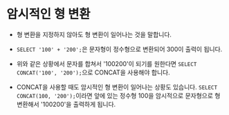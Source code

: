 # 암시적인 형 변환

- 형 변환을 지정하지 않아도 형 변환이 일어나는 것을 말합니다.

- `SELECT '100' + '200';`은 문자형이 정수형으로 변환되어 300이 출력이 됩니다.

- 위와 같은 상황에서 문자를 합쳐서 '100200'이 되기를 원한다면 `SELECT CONCAT('100', '200');`으로 CONCAT을 사용해야 합니다.

- CONCAT을 사용할 때도 암시적인 형 변환이 일어나는 상황도 있습니다. `SELECT CONCAT(100, '200');`이라면 앞에 있는 정수형 100을 암시적으로 문자형으로 형 변환해서 '100200'을 출력하게 됩니다.
